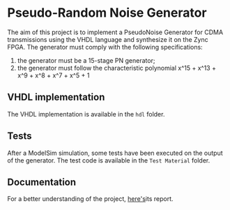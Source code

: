 # Pseudo-Random Noise Generator
The aim of this project is to implement a PseudoNoise Generator for CDMA transmissions using the VHDL language and synthesize it on the Zync FPGA. The generator must comply with the following specifications:
1. the generator must be a 15-stage PN generator;
2. the generator must follow the characteristic polynomial x^15 + x^13 + x^9 + x^8 + x^7 + x^5 + 1

## VHDL implementation
The VHDL implementation is available in the `hdl` folder. 

## Tests
After a ModelSim simulation, some tests have been executed on the output of the generator. The test code is available in the `Test Material` folder.

## Documentation
For a better understanding of the project, [here's](https://github.com/ariannagavioli/PNG/blob/master/Report.pdf)its report.